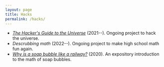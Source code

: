 ```yaml
---
layout: page
title: Hacks
permalink: /hacks/
---
```


- [*The Hacker's Guide to the Universe*](/hacker) (2021--). Ongoing project
to hack the universe.
- *Descrubbing math* (2022--). Ongoing project to make high school math fun again.
- [*Why is a soap bubble like a railway?*](https://arxiv.org/abs/2008.09611)
  (2020). An expository introduction to the math of soap bubbles.
